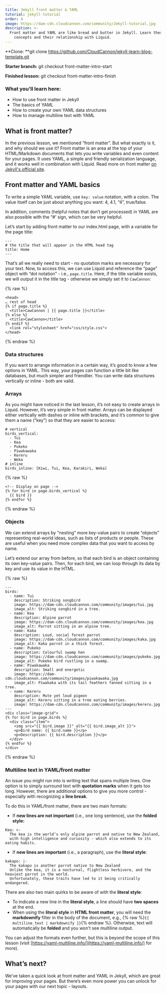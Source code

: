 ```yaml
---
title: Jekyll front matter & YAML
tutorial: jekyll-tutorial
order: 4
image: https://dam-cdn.cloudcannon.com/community/Jekyll-tutorial.jpg
description: >-
  Front matter and YAML are like bread and butter in Jekyll. Learn these
    concepts and their relationship with Liquid.
---
```



**Clone: **git clone https://github.com/CloudCannon/jekyll-learn-blog-template.git

**Starter branch:** git checkout front-matter-intro-start

**Finished lesson:** git checkout front-matter-intro-finish

### What you’ll learn here:

* How to use front matter in Jekyll
* The basics of YAML
* How to create your own YAML data structures
* How to manage multiline text with YAML

## What is front matter?

In the previous lesson, we mentioned “front matter”. But what exactly is it, and why should we use it? Front matter is an area at the top of your HTML/Markdown documents that lets you write variables and even content for your pages. It uses YAML, a simple and friendly serialization language, and it works well in combination with Liquid. Read more on front matter [on Jekyll's official site](https://jekyllrb.com/docs/front-matter/).

## Front matter and YAML basics

To write a simple YAML variable, use `key: value` notation, with a colon. The value itself can be just about anything you want: 4, 4.1, “4”, true/false.

In addition, comments (helpful notes that don’t get processed) in YAML are also possible with the “\#’ sign, which can be very helpful.

Let’s start by adding front matter to our index.html page, with a variable for the page title:

```plaintext
---
# the title that will appear in the HTML head tag
title: Home
---

```

That’s all we really need to start - no quotation marks are necessary for your text. Now, to access this, we can use Liquid and reference the “page” object with “dot notation” - i.e., `page.title`. Here, if the title variable exists, we will output it in the title tag - otherwise we simply set it to `CawCannon`:

{% raw %}
```plaintext
<head>
… rest of head
{% if page.title %}
  <title>CawCannon | {{ page.title }}</title>
{% else %}
  <title>CawCannon</title>
{% endif %}
  <link rel="stylesheet" href="css/style.css">
</head>
```
{% endraw %}



### Data structures

If you want to arrange information in a certain way, it’s good to know a few options in YAML. This way, your pages can function a little bit like databases, but much simpler and friendlier. You can write data structures vertically or inline - both are valid.

### Arrays

As you might have noticed in the last lesson, it’s not easy to create arrays in Liquid. However, it’s very simple in front matter. Arrays can be displayed either vertically with dashes or inline with brackets, and it’s common to give them a name (“key”) so that they are easier to access:

```plaintext
# vertical
birds_vertical:
  - Tui
  - Kea
  - Pukeko
  - Piwakawaka
  - Kereru
  - Weka
# inline
birds_inline: [Kiwi, Tui, Kea, Karakiri, Weka]

```

{% raw %}
```plaintext
<!-- Display on page -->
{% for bird in page.birds_vertical %}
  {{ bird }}
{% endfor %}
```
{% endraw %}


### Objects

We can extend arrays by “nesting” more key-value pairs to create “objects” representing real-world ideas, such as lists of products or people. These are useful when you need more complex data that you want to access by name.

Let’s extend our array from before, so that each bird is an object containing its own key-value pairs. Then, for each bird, we can loop through its data by key and use its value in the HTML.

{% raw %}
```plaintext
---
birds:
  - name: Tui
    description: Striking songbird
    image: https://dam-cdn.cloudcannon.com/community/images/tui.jpg
    image_alt: Striking songbird in a tree.
  - name: Kea
    description: Alpine parrot
    image: https://dam-cdn.cloudcannon.com/community/images/kea.jpg
    image_alt: Parrot sitting in an alpine tree.
  - name: Kaka
    description: Loud, social forest parrot
    image: https://dam-cdn.cloudcannon.com/community/images/kaka.jpg
    image_alt: Kaka parrot in a thick forest.
  - name: Pukeko
    description: Colourful swamp hen
    image: https://dam-cdn.cloudcannon.com/community/images/pukeko.jpg
    image_alt: Pukeko bird rustling in a swamp.
  - name: Piwakawaka
    description: Small and energetic
    image: https://dam-cdn.cloudcannon.com/community/images/piwakawaka.jpg
    image_alt: Piwakaka with its tail feathers fanned sitting in a tree.
  - name: Kereru
    description: Mute yet loud pigeon
    image_alt: Kereru sitting in a tree eating berries.
    image: https://dam-cdn.cloudcannon.com/community/images/kereru.jpg
---
<div class="image-grid">
{% for bird in page.birds %}
  <div class="item">
    <img src="{{ bird.image }}" alt="{{ bird.image_alt }}">
    <p>Bird name: {{ bird.name }}</p>
    <p>Description: {{ bird.description }}</p>
  </div>
{% endfor %}
</div>

```
{% endraw %}


### Multiline text in YAML/front matter

An issue you might run into is writing text that spans multiple lines. One option is to simply surround text with **quotation marks** when it gets too long. However, there are additional options to give you more control - especially with recognizing a **line break**.

To do this in YAML/front matter, there are two main formats:

* If **new lines are not important** (i.e., one long sentence), use the **folded style:**

```plaintext
Kea: >-  
  The kea is the world’s only alpine parrot and native to New Zealand, 
  with high intelligence and curiosity - which also extends to its eating habits.
```

* If **new lines are important** (i.e., a paragraph), use the **literal style**\:

```plaintext
kakapo: |-  
  The kakapo is another parrot native to New Zealand
  Unlike the kea, it is a nocturnal, flightless herbivore, and the heaviest parrot in the world.
  Unfortunately, these traits have led to it being critically endangered.
```

There are also two main quirks to be aware of with the **literal style**\:

* To indicate a new line in the **literal style**, a line should have **two spaces** at the end.
* When using the **literal style** in **HTML front matter**, you will need the **markdownify** filter in the body of the document, e.g., {% raw %}`{{ multiline_text | markdownify }}`{% endraw %}. Otherwise, text will automatically be **folded** and you won’t see multiline output.

You can adjust the formats even further, but this is beyond the scope of this lesson (visit [https://yaml-multiline.info/](https://yaml-multiline.info/) for more).

## What’s next?

We’ve taken a quick look at front matter and YAML in Jekyll, which are great for improving your pages. But there’s even more power you can unlock for your pages with our next topic - layouts.
